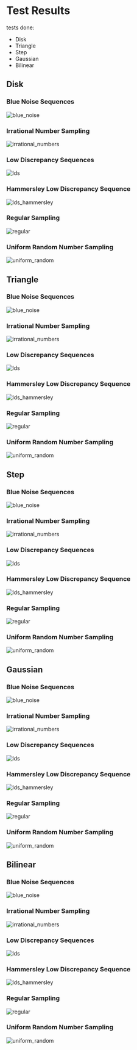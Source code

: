 # Test Results
 tests done:
* Disk
* Triangle
* Step
* Gaussian
* Bilinear
## Disk
### Blue Noise Sequences
![blue_noise](../../../_2d/samples/blue_noise/Disk.png)  
### Irrational Number Sampling
![irrational_numbers](../../../_2d/samples/irrational_numbers/Disk.png)  
### Low Discrepancy Sequences
![lds](../../../_2d/samples/lds/Disk.png)  
### Hammersley Low Discrepancy Sequence
![lds_hammersley](../../../_2d/samples/lds_hammersley/Disk.png)  
### Regular Sampling
![regular](../../../_2d/samples/regular/Disk.png)  
### Uniform Random Number Sampling
![uniform_random](../../../_2d/samples/uniform_random/Disk.png)  
## Triangle
### Blue Noise Sequences
![blue_noise](../../../_2d/samples/blue_noise/Triangle.png)  
### Irrational Number Sampling
![irrational_numbers](../../../_2d/samples/irrational_numbers/Triangle.png)  
### Low Discrepancy Sequences
![lds](../../../_2d/samples/lds/Triangle.png)  
### Hammersley Low Discrepancy Sequence
![lds_hammersley](../../../_2d/samples/lds_hammersley/Triangle.png)  
### Regular Sampling
![regular](../../../_2d/samples/regular/Triangle.png)  
### Uniform Random Number Sampling
![uniform_random](../../../_2d/samples/uniform_random/Triangle.png)  
## Step
### Blue Noise Sequences
![blue_noise](../../../_2d/samples/blue_noise/Step.png)  
### Irrational Number Sampling
![irrational_numbers](../../../_2d/samples/irrational_numbers/Step.png)  
### Low Discrepancy Sequences
![lds](../../../_2d/samples/lds/Step.png)  
### Hammersley Low Discrepancy Sequence
![lds_hammersley](../../../_2d/samples/lds_hammersley/Step.png)  
### Regular Sampling
![regular](../../../_2d/samples/regular/Step.png)  
### Uniform Random Number Sampling
![uniform_random](../../../_2d/samples/uniform_random/Step.png)  
## Gaussian
### Blue Noise Sequences
![blue_noise](../../../_2d/samples/blue_noise/Gaussian.png)  
### Irrational Number Sampling
![irrational_numbers](../../../_2d/samples/irrational_numbers/Gaussian.png)  
### Low Discrepancy Sequences
![lds](../../../_2d/samples/lds/Gaussian.png)  
### Hammersley Low Discrepancy Sequence
![lds_hammersley](../../../_2d/samples/lds_hammersley/Gaussian.png)  
### Regular Sampling
![regular](../../../_2d/samples/regular/Gaussian.png)  
### Uniform Random Number Sampling
![uniform_random](../../../_2d/samples/uniform_random/Gaussian.png)  
## Bilinear
### Blue Noise Sequences
![blue_noise](../../../_2d/samples/blue_noise/Bilinear.png)  
### Irrational Number Sampling
![irrational_numbers](../../../_2d/samples/irrational_numbers/Bilinear.png)  
### Low Discrepancy Sequences
![lds](../../../_2d/samples/lds/Bilinear.png)  
### Hammersley Low Discrepancy Sequence
![lds_hammersley](../../../_2d/samples/lds_hammersley/Bilinear.png)  
### Regular Sampling
![regular](../../../_2d/samples/regular/Bilinear.png)  
### Uniform Random Number Sampling
![uniform_random](../../../_2d/samples/uniform_random/Bilinear.png)  
